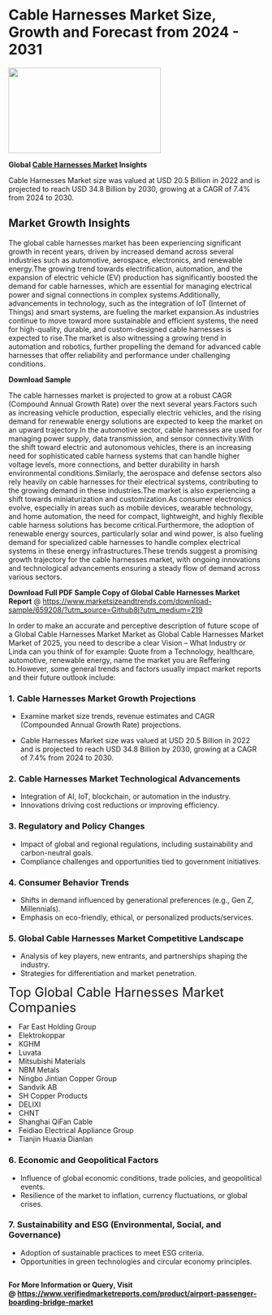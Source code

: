 <H1>Cable Harnesses Market Size, Growth and Forecast from 2024 - 2031</H1><img class="aligncenter size-medium wp-image-584254" src="https://thirdeyenews.in/wp-content/uploads/2024/09/Global-Market-Research-300x168.jpeg" alt="" width="300" height="168" /><p><strong>Global&nbsp;<a href="https://www.marketsizeandtrends.com/download-sample/659208/?utm_source=Github8j?utm_medium=219">Cable Harnesses Market</a> Insights</strong></p><p>Cable Harnesses Market size was valued at USD 20.5 Billion in 2022 and is projected to reach USD 34.8 Billion by 2030, growing at a CAGR of 7.4% from 2024 to 2030.</p><p><h2>Market Growth Insights</h2> <p>The global cable harnesses market has been experiencing significant growth in recent years, driven by increased demand across several industries such as automotive, aerospace, electronics, and renewable energy.The growing trend towards electrification, automation, and the expansion of electric vehicle (EV) production has significantly boosted the demand for cable harnesses, which are essential for managing electrical power and signal connections in complex systems.Additionally, advancements in technology, such as the integration of IoT (Internet of Things) and smart systems, are fueling the market expansion.As industries continue to move toward more sustainable and efficient systems, the need for high-quality, durable, and custom-designed cable harnesses is expected to rise.The market is also witnessing a growing trend in automation and robotics, further propelling the demand for advanced cable harnesses that offer reliability and performance under challenging conditions.</p> <p><strong>Download Sample</strong></p> <p>The cable harnesses market is projected to grow at a robust CAGR (Compound Annual Growth Rate) over the next several years.Factors such as increasing vehicle production, especially electric vehicles, and the rising demand for renewable energy solutions are expected to keep the market on an upward trajectory.In the automotive sector, cable harnesses are used for managing power supply, data transmission, and sensor connectivity.With the shift toward electric and autonomous vehicles, there is an increasing need for sophisticated cable harness systems that can handle higher voltage levels, more connections, and better durability in harsh environmental conditions.Similarly, the aerospace and defense sectors also rely heavily on cable harnesses for their electrical systems, contributing to the growing demand in these industries.The market is also experiencing a shift towards miniaturization and customization.As consumer electronics evolve, especially in areas such as mobile devices, wearable technology, and home automation, the need for compact, lightweight, and highly flexible cable harness solutions has become critical.Furthermore, the adoption of renewable energy sources, particularly solar and wind power, is also fueling demand for specialized cable harnesses to handle complex electrical systems in these energy infrastructures.These trends suggest a promising growth trajectory for the cable harnesses market, with ongoing innovations and technological advancements ensuring a steady flow of demand across various sectors.<p><span class=""><strong>Download Full PDF Sample Copy of Global Cable Harnesses Market Report</strong> @ <a href="https://www.marketsizeandtrends.com/download-sample/659208/?utm_source=Github8j?utm_medium=219" target="_blank">https://www.marketsizeandtrends.com/download-sample/659208/?utm_source=Github8j?utm_medium=219</a></span></p><p>In order to make an accurate and perceptive description of future scope of a Global&nbsp;Cable Harnesses Market Market as Global&nbsp;Cable Harnesses Market Market of 2025, you need to describe a clear Vision &ndash; What Industry or Linda can you think of for example: Quote from a Technology, healthcare, automotive, renewable energy, name the market you are Reffering to.However, some general trends and factors usually impact market reports and their future outlook include:</p><h3>1.&nbsp;<strong>Cable Harnesses Market Growth Projections</strong></h3><ul><li>Examine market size trends, revenue estimates and CAGR (Compounded Annual Growth Rate) projections.</li><li><p>Cable Harnesses Market size was valued at USD 20.5 Billion in 2022 and is projected to reach USD 34.8 Billion by 2030, growing at a CAGR of 7.4% from 2024 to 2030.</p></li></ul><h3>2.&nbsp;<strong>Cable Harnesses Market Technological Advancements</strong></h3><ul><li>Integration of AI, IoT, blockchain, or automation in the industry.</li><li>Innovations driving cost reductions or improving efficiency.</li></ul><h3>3.&nbsp;<strong>Regulatory and Policy Changes</strong></h3><ul><li>Impact of global and regional regulations, including sustainability and carbon-neutral goals.</li><li>Compliance challenges and opportunities tied to government initiatives.</li></ul><h3>4.&nbsp;<strong>Consumer Behavior Trends</strong></h3><ul><li>Shifts in demand influenced by generational preferences (e.g., Gen Z, Millennials).</li><li>Emphasis on eco-friendly, ethical, or personalized products/services.</li></ul><h3>5.&nbsp;<strong>Global Cable Harnesses Market Competitive Landscape</strong></h3><ul><li>Analysis of key players, new entrants, and partnerships shaping the industry.</li><li>Strategies for differentiation and market penetration.</li></ul><p data-pm-slice="1 1 []"><span style="color: inherit; font-family: inherit; font-size: 25px;">Top Global Cable Harnesses Market Companies</span></p><div class="" data-test-id=""><p><li>Far East Holding Group</li><li> Elektrokoppar</li><li> KGHM</li><li> Luvata</li><li> Mitsubishi Materials</li><li> NBM Metals</li><li> Ningbo Jintian Copper Group</li><li> Sandvik AB</li><li> SH Copper Products</li><li> DELIXI</li><li> CHNT</li><li> Shanghai QiFan Cable</li><li> Feidiao Electrical Appliance Group</li><li> Tianjin Huaxia Dianlan</li></p></div><h3>6.&nbsp;<strong>Economic and Geopolitical Factors</strong></h3><ul><li>Influence of global economic conditions, trade policies, and geopolitical events.</li><li>Resilience of the market to inflation, currency fluctuations, or global crises.</li></ul><h3>7.&nbsp;<strong>Sustainability and ESG (Environmental, Social, and Governance)</strong></h3><ul><li>Adoption of sustainable practices to meet ESG criteria.</li><li>Opportunities in green technologies and circular economy principles.</li></ul><h2><strong style="font-size: 14px;">For More Information or Query, Visit @&nbsp;</strong><a style="background-color: #ffffff; font-size: 14px;" href="https://www.marketsizeandtrends.com/report/cable-harnesses-market/" target="_blank">https://www.verifiedmarketreports.com/product/airport-passenger-boarding-bridge-market</a></h2>